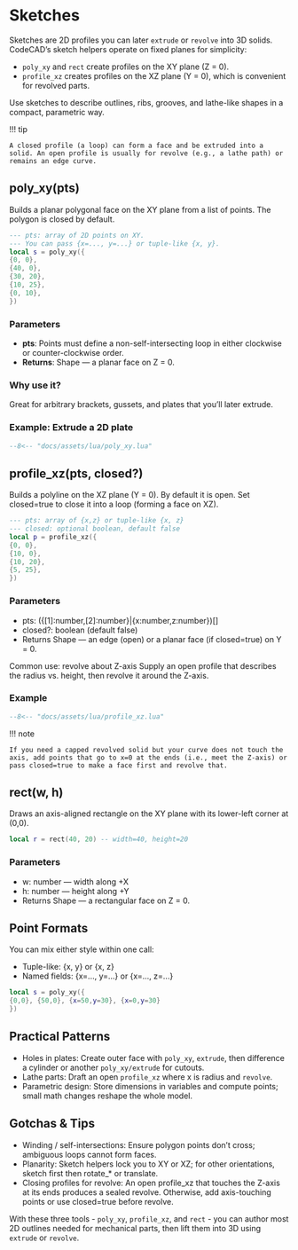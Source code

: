# Sketches

Sketches are 2D profiles you can later `extrude` or `revolve` into 3D solids. CodeCAD’s sketch helpers operate on fixed planes for simplicity:

- `poly_xy` and `rect` create profiles on the XY plane (Z = 0).
- `profile_xz` creates profiles on the XZ plane (Y = 0), which is convenient for revolved parts.

Use sketches to describe outlines, ribs, grooves, and lathe-like shapes in a compact, parametric way.

!!! tip

    A closed profile (a loop) can form a face and be extruded into a solid. An open profile is usually for revolve (e.g., a lathe path) or remains an edge curve.

## poly_xy(pts)

Builds a planar polygonal face on the XY plane from a list of points. The polygon is closed by default.

```lua
--- pts: array of 2D points on XY.
--- You can pass {x=..., y=...} or tuple-like {x, y}.
local s = poly_xy({
{0, 0},
{40, 0},
{30, 20},
{10, 25},
{0, 10},
})
```

### Parameters

- **pts**: Points must define a non-self-intersecting loop in either clockwise or counter-clockwise order.
- **Returns**: Shape — a planar face on Z = 0.

### Why use it?

Great for arbitrary brackets, gussets, and plates that you’ll later extrude.

### Example: Extrude a 2D plate

```lua
--8<-- "docs/assets/lua/poly_xy.lua"
```

<div class="stl-viewer"
     data-src="/assets/models/poly_xy.stl"
     data-color="#4b9fea"
     data-grid="true"
     data-controls="true"
     data-autorotate="true">
</div>

## profile_xz(pts, closed?)

Builds a polyline on the XZ plane (Y = 0). By default it is open. Set closed=true to close it into a loop (forming a face on XZ).

```lua
--- pts: array of {x,z} or tuple-like {x, z}
--- closed: optional boolean, default false
local p = profile_xz({
{0, 0},
{10, 0},
{10, 20},
{5, 25},
})
```

### Parameters

- pts: ({[1]:number,[2]:number}|{x:number,z:number})[]
- closed?: boolean (default false)
- Returns
  Shape — an edge (open) or a planar face (if closed=true) on Y = 0.

Common use: revolve about Z-axis
Supply an open profile that describes the radius vs. height, then revolve it around the Z-axis.

### Example

```lua
--8<-- "docs/assets/lua/profile_xz.lua"
```

<div class="stl-viewer"
     data-src="/assets/models/profile_xz.stl"
     data-color="#4b9fea"
     data-grid="true"
     data-controls="true"
     data-autorotate="true">
</div>

!!! note

    If you need a capped revolved solid but your curve does not touch the axis, add points that go to x=0 at the ends (i.e., meet the Z-axis) or pass closed=true to make a face first and revolve that.

## rect(w, h)

Draws an axis-aligned rectangle on the XY plane with its lower-left corner at (0,0).

```lua
local r = rect(40, 20) -- width=40, height=20
```

### Parameters

- w: number — width along +X
- h: number — height along +Y
- Returns
  Shape — a rectangular face on Z = 0.

## Point Formats

You can mix either style within one call:

- Tuple-like: {x, y} or {x, z}
- Named fields: {x=..., y=...} or {x=..., z=...}

```lua
local s = poly_xy({
{0,0}, {50,0}, {x=50,y=30}, {x=0,y=30}
})
```

## Practical Patterns

- Holes in plates: Create outer face with `poly_xy`, `extrude`, then difference a cylinder or another `poly_xy/extrude` for cutouts.
- Lathe parts: Draft an open `profile_xz` where x is radius and `revolve`.
- Parametric design: Store dimensions in variables and compute points; small math changes reshape the whole model.

## Gotchas & Tips

- Winding / self-intersections: Ensure polygon points don’t cross; ambiguous loops cannot form faces.
- Planarity: Sketch helpers lock you to XY or XZ; for other orientations, sketch first then rotate\_\* or translate.
- Closing profiles for revolve: An open profile_xz that touches the Z-axis at its ends produces a sealed revolve. Otherwise, add axis-touching points or use closed=true before revolve.

With these three tools - `poly_xy`, `profile_xz`, and `rect` - you can author most 2D outlines needed for mechanical parts, then lift them into 3D using `extrude` or `revolve`.
